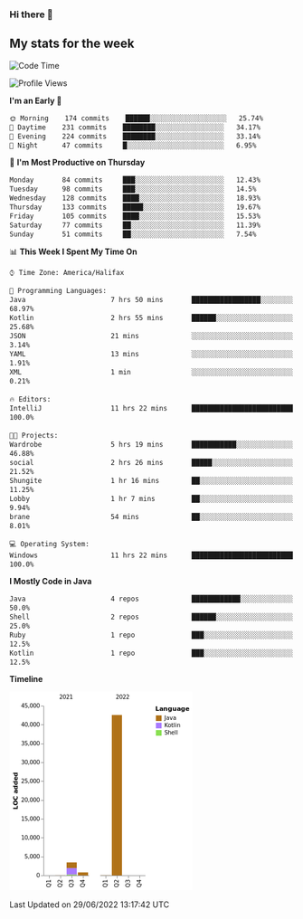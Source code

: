 ### Hi there 👋

## My stats for the week
<!--START_SECTION:waka-->
![Code Time](http://img.shields.io/badge/Code%20Time-299%20hrs%2032%20mins-blue)

![Profile Views](http://img.shields.io/badge/Profile%20Views-0-blue)

**I'm an Early 🐤** 

```text
🌞 Morning    174 commits    ██████░░░░░░░░░░░░░░░░░░░   25.74% 
🌆 Daytime    231 commits    ████████░░░░░░░░░░░░░░░░░   34.17% 
🌃 Evening    224 commits    ████████░░░░░░░░░░░░░░░░░   33.14% 
🌙 Night      47 commits     █░░░░░░░░░░░░░░░░░░░░░░░░   6.95%

```
📅 **I'm Most Productive on Thursday** 

```text
Monday       84 commits     ███░░░░░░░░░░░░░░░░░░░░░░   12.43% 
Tuesday      98 commits     ███░░░░░░░░░░░░░░░░░░░░░░   14.5% 
Wednesday    128 commits    ████░░░░░░░░░░░░░░░░░░░░░   18.93% 
Thursday     133 commits    █████░░░░░░░░░░░░░░░░░░░░   19.67% 
Friday       105 commits    ████░░░░░░░░░░░░░░░░░░░░░   15.53% 
Saturday     77 commits     ██░░░░░░░░░░░░░░░░░░░░░░░   11.39% 
Sunday       51 commits     ██░░░░░░░░░░░░░░░░░░░░░░░   7.54%

```


📊 **This Week I Spent My Time On** 

```text
⌚︎ Time Zone: America/Halifax

💬 Programming Languages: 
Java                     7 hrs 50 mins       █████████████████░░░░░░░░   68.97% 
Kotlin                   2 hrs 55 mins       ██████░░░░░░░░░░░░░░░░░░░   25.68% 
JSON                     21 mins             ░░░░░░░░░░░░░░░░░░░░░░░░░   3.14% 
YAML                     13 mins             ░░░░░░░░░░░░░░░░░░░░░░░░░   1.91% 
XML                      1 min               ░░░░░░░░░░░░░░░░░░░░░░░░░   0.21%

🔥 Editors: 
IntelliJ                 11 hrs 22 mins      █████████████████████████   100.0%

🐱‍💻 Projects: 
Wardrobe                 5 hrs 19 mins       ███████████░░░░░░░░░░░░░░   46.88% 
social                   2 hrs 26 mins       █████░░░░░░░░░░░░░░░░░░░░   21.52% 
Shungite                 1 hr 16 mins        ██░░░░░░░░░░░░░░░░░░░░░░░   11.25% 
Lobby                    1 hr 7 mins         ██░░░░░░░░░░░░░░░░░░░░░░░   9.94% 
brane                    54 mins             ██░░░░░░░░░░░░░░░░░░░░░░░   8.01%

💻 Operating System: 
Windows                  11 hrs 22 mins      █████████████████████████   100.0%

```

**I Mostly Code in Java** 

```text
Java                     4 repos             ████████████░░░░░░░░░░░░░   50.0% 
Shell                    2 repos             ██████░░░░░░░░░░░░░░░░░░░   25.0% 
Ruby                     1 repo              ███░░░░░░░░░░░░░░░░░░░░░░   12.5% 
Kotlin                   1 repo              ███░░░░░░░░░░░░░░░░░░░░░░   12.5%

```


**Timeline**

![Chart not found](https://raw.githubusercontent.com/lyndseyy/lyndseyy/main/charts/bar_graph.png) 


 Last Updated on 29/06/2022 13:17:42 UTC
<!--END_SECTION:waka-->